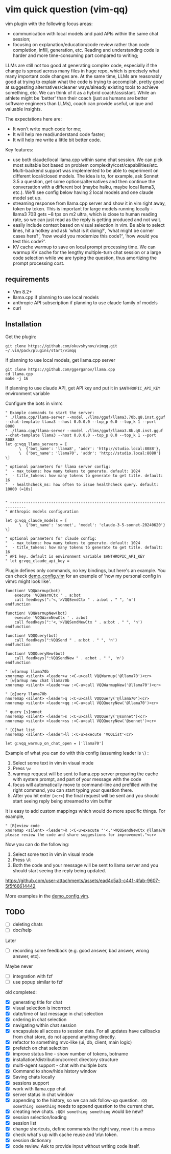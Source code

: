 # vim quick question (vim-qq)

vim plugin with the following focus areas:
* communication with local models and paid APIs within the same chat session;
* focusing on explanation/education/code review rather than code completion, infill, generation, etc. Reading and understanding code is harder and more time-consuming part compared to writing;

LLMs are still not too good at generating complex code, especially if the change is spread across many files in huge repo, which is precisely what many important code changes are. At the same time, LLMs are reasonably good at trying to explain what the code is trying to accomplish, pretty good at suggesting alternatives/cleaner ways/already existing tools to achieve something, etc. We can think of it as a hybrid coach/assistant. While an athlete might be 'better' than their coach (just as humans are better software engineers than LLMs), coach can provide useful, unique and valuable insights. 

The expectations here are:
* It won't write much code for me;
* It will help me read/understand code faster;
* It will help me write a little bit better code.

Key features:
* use both claude/local llama.cpp within same chat session. We can pick most suitable bot based on problem complexity/cost/capabilities/etc. Multi-backend support was implemented to be able to experiment on different local/closed models. The idea is to, for example, ask Sonnet 3.5 a question, get some options/alternatives and then continue the conversation with a different bot (maybe haiku, maybe local llama3, etc.). We'll see config below having 2 local models and one claude model set up.
* streaming response from llama.cpp server and show it in vim right away, token by token. This is important for large models running locally - llama3 70B gets ~8 tps on m2 ultra, which is close to human reading rate, so we can just read as the reply is getting produced and not wait.
* easily include context based on visual selection in vim. Be able to select lines, hit a hotkey and ask 'what is it doing?', 'what might be corner cases here?', 'how would you modernize this code?', 'how would you test this code?'.
* KV cache warmup to save on local prompt processing time. We can warmup KV cache for the lengthy multiple-turn chat session or a large code selection while we are typing the question, thus amortizing the prompt processing cost.

## requirements

* Vim 8.2+
* llama.cpp if planning to use local models
* anthropic API subscription if planning to use claude family of models
* curl

## Installation

Get the plugin:
```
git clone https://github.com/okuvshynov/vimqq.git ~/.vim/pack/plugins/start/vimqq

```

If planning to use local models, get llama.cpp server

```
git clone https://github.com/ggerganov/llama.cpp
cd llama.cpp
make -j 16
```

If planning to use claude API, get API key and put it in `$ANTHROPIC_API_KEY` environment variable

Configure the bots in vimrc
```
" Example commands to start the server:
" ./llama.cpp/llama-server --model ./llms/gguf/llama3.70b.q8.inst.gguf --chat-template llama3 --host 0.0.0.0 --top_p 0.0 --top_k 1 --port 8080
" ./llama.cpp/llama-server --model ./llms/gguf/llama3.8b.q8.inst.gguf --chat-template llama3 --host 0.0.0.0 --top_p 0.0 --top_k 1 --port 8088
let g:vqq_llama_servers = [
      \  {'bot_name': 'llama8', 'addr': 'http://studio.local:8088'},
      \  {'bot_name': 'llama70', 'addr': 'http://studio.local:8080'}
\]

" optional parameters for llama server config:
"  - max_tokens: how many tokens to generate. default: 1024
"  - title_tokens: how many tokens to generate to get title. default: 16
"  - healthcheck_ms: how often to issue healthcheck query. default: 10000 (=10s)


" -----------------------------------------------------------------------------
" Anthropic models configuration

let g:vqq_claude_models = [
      \  {'bot_name': 'sonnet', 'model': 'claude-3-5-sonnet-20240620'}
\]

" optional parameters for claude config:
"  - max_tokens: how many tokens to generate. default: 1024
"  - title_tokens: how many tokens to generate to get title. default: 16
" API key. default is environment variable $ANTHROPIC_API_KEY
" let g:vqq_claude_api_key = 
```

Plugin defines only commands, no key bindings, but here's an example. You can check [demo_config.vim](demo_config.vim) for an example of 'how my personal config in vimrc might look like'.

```
function! VQQWarmup(bot)
    execute 'VQQWarmCtx ' . a:bot 
    call feedkeys(":'<,'>VQQSendCtx " . a:bot . " ", 'n')
endfunction

function! VQQWarmupNew(bot)
    execute 'VQQWarmNewCtx ' . a:bot 
    call feedkeys(":'<,'>VQQSendNewCtx " . a:bot . " ", 'n')
endfunction

function! VQQQuery(bot)
    call feedkeys(":VQQSend " . a:bot . " ", 'n')
endfunction

function! VQQQueryNew(bot)
    call feedkeys(":VQQSendNew " . a:bot . " ", 'n')
endfunction

" [w]armup llama70b
xnoremap <silent> <leader>w :<C-u>call VQQWarmup('@llama70')<cr>
" [w]armup new chat llama70b
xnoremap <silent> <leader>ww :<C-u>call VQQWarmupNew('@llama70')<cr>

" [q]uery llama70b
nnoremap <silent> <leader>q :<C-u>call VQQQuery('@llama70')<cr>
nnoremap <silent> <leader>qq :<C-u>call VQQQueryNew('@llama70')<cr>

" query [s]onnet
nnoremap <silent> <leader>s :<C-u>call VQQQuery('@sonnet')<cr>
nnoremap <silent> <leader>ss :<C-u>call VQQQueryNew('@sonnet')<cr>

" [C]hat list
nnoremap <silent> <leader>ll :<C-u>execute 'VQQList'<cr>

let g:vqq_warmup_on_chat_open = ['llama70']

```

Example of what you can do with this config (assuming leader is `\`) : 
1. Select some text in vim in visual mode
2. Press `\w`
3. warmup request will be sent to llama.cpp server preparing the cache with system prompt, and part of your message with the code
4. focus will automatically move to command-line and prefilled with the right command, you can start typing your question there.
5. After you hit enter (`<cr>`) the final request will be sent and you should start seeing reply being streamed to vim buffer

It is easy to add custom mappings which would do more specific things. For example,

```
" [R]eview code
xnoremap <silent> <leader>R :<C-u>execute "'<,'>VQQSendNewCtx @llama70 please review the code and share suggestions for improvement."<cr>
```

Now you can do the following:
1. Select some text in vim in visual mode
2. Press `\R`
3. Both the code and your message will be sent to llama server and you should start seeing the reply being updated.

https://github.com/user-attachments/assets/ead4c5a3-c441-4fab-9607-5f5f66614442

More examples in the [demo_config.vim](demo_config.vim).


## TODO

- [ ] deleting chats
- [ ] doc/help

Later

- [ ] recording some feedback (e.g. good answer, bad answer, wrong answer, etc).

Maybe never
- [ ] integration with fzf
- [ ] use popup similar to fzf

old completed:
- [x] generating title for chat
- [x] visual selection is incorrect
- [x] date/time of last message in chat selection
- [x] ordering in chat selection
- [x] navigating within chat session
- [x] encapsulate all access to session data. For all updates have callbacks from chat store, do not append anything directly.
- [x] refactor to something mvc-like (ui, db, client, main logic)
- [x] prefetch on chat selection
- [x] improve status line - show number of tokens, botname
- [x] installation/distribution/correct directory structure
- [x] multi-agent support - chat with multiple bots
- [x] Command to show/hide history window
- [x] Saving chats locally
- [x] sessions support
- [x] work with llama.cpp chat
- [x] server status in chat window
- [x] appending to the history, so we can ask follow-up question. `:QQ something something` needs to append question to the current chat. 
- [x] creating new chats. `:QQN something something` would be new?
- [x] session selection/loading
- [x] session list
- [x] change shortcuts, define commands the right way, now it is a mess
- [x] check what's up with cache reuse and \n\n token.
- [x] session dictionary
- [x] code review. Ask to provide input without writing code itself. 
